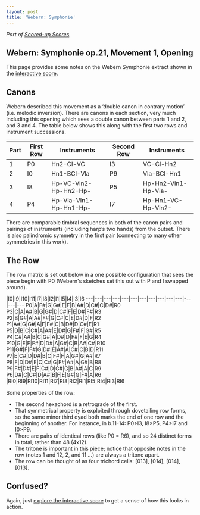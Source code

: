 ```yaml
---
layout: post
title: 'Webern: Symphonie'
---
```


_Part of [Scored-up Scores](/scored-up-scores)._

Webern: Symphonie op.21, Movement 1, Opening
---

This page provides some notes on the Webern Symphonie extract shown in the [interactive score](/scored-up-scores/Webern-Symphonie.html).

## Canons

Webern described this movement as a ‘double canon in contrary motion’ (i.e. melodic inversion).
There are canons in each section, very much including this opening which sees a double canon between parts 1 and 2, and 3 and 4. The table below shows this along with the first two rows and instrument successions.

Part | First Row | Instruments | Second Row | Instruments
---|---|---|---|---
1 | P0 | Hn2-Cl-VC | I3 | VC-Cl-Hn2
2 | I0 | Hn1-BCl-Vla | P9 |Vla-BCl-Hn1
3 | I8 | Hp-VC-Vln2-Hp-Hn2-Hp- | P5 | Hp-Hn2-Vln1-Hp-Vla-
4 | P4 | Hp-Vla-Vln1-Hp-Hn1-Hp- | I7 | Hp-Hn1-VC-Hp-Vln2-

There are comparable timbral sequences in both of the canon pairs and pairings of instruments (including harp’s two hands) from the outset.
There is also palindromic symmetry in the first pair (connecting to many other symmetries in this work).

## The Row

The row matrix is set out below in a one possible configuration that sees the piece begin with P0 (Webern's sketches set this out with P and I swapped around).

|I0|I9|I10|I11|I7|I8|I2|I1|I5|I4|I3|I6
---|---|---|---|---|---|---|---|---|---|---|---|---|---
P0|A|F#|G|G#|E|F|B|A#|D|C#|C|D#|R0
P3|C|A|A#|B|G|G#|D|C#|F|E|D#|F#|R3
P2|B|G#|A|A#|F#|G|C#|C|E|D#|D|F|R2
P1|A#|G|G#|A|F|F#|C|B|D#|D|C#|E|R1
P5|D|B|C|C#|A|A#|E|D#|G|F#|F|G#|R5
P4|C#|A#|B|C|G#|A|D#|D|F#|F|E|G|R4
P10|G|E|F|F#|D|D#|A|G#|C|B|A#|C#|R10
P11|G#|F|F#|G|D#|E|A#|A|C#|C|B|D|R11
P7|E|C#|D|D#|B|C|F#|F|A|G#|G|A#|R7
P8|F|D|D#|E|C|C#|G|F#|A#|A|G#|B|R8
P9|F#|D#|E|F|C#|D|G#|G|B|A#|A|C|R9
P6|D#|C|C#|D|A#|B|F|E|G#|G|F#|A|R6
|RI0|RI9|RI10|RI11|RI7|RI8|RI2|RI1|RI5|RI4|RI3|RI6

Some properties of the row:
- The second hexachord is a retrograde of the first.
- That symmetrical property is exploited through dovetailing row forms, so the same minor third dyad both marks the end of one row and the beginning of another. For instance, in b.11-14: P0>I3, I8>P5, P4>I7 and I0>P9.
- There are pairs of identical rows (like P0 = R6), and so 24 distinct forms in total, rather than 48 (4x12).
- The tritone is important in this piece; notice that opposite notes in the row (notes 1 and 12, 2, and 11 ...) are always a tritone apart.
- The row can be thought of as four trichord cells: [013], [014], [014], [013].

## Confused?

Again, just [explore the interactive score](/scored-up-scores/Webern-Symphonie.html) to get a sense of how this looks in action.

